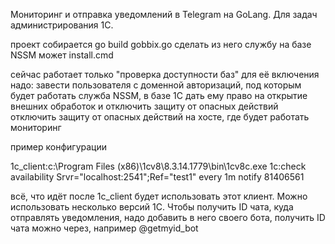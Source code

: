 Мониторинг и отправка уведомлений в Telegram на GoLang. Для задач администрирования 1С.

проект собирается go build gobbix.go
сделать из него службу на базе NSSM может install.cmd

сейчас работает только "проверка доступности баз"
для её включения надо:
завести пользователя с доменной авторизаций, под которым будет работать служба NSSM, в базе 1С
дать ему право на открытие внешних обработок и отключить защиту от опасных действий
отключить защиту от опасных действий на хосте, где будет работать мониторинг

пример конфигурации 

1c_client:c:\Program Files (x86)\1cv8\8.3.14.1779\bin\1cv8c.exe
1c:check availability Srvr="localhost:2541";Ref="test1" every 1m notify 81406561

всё, что идёт после 1c_client будет использовать этот клиент. Можно использовать несколько версий 1С.
Чтобы получить ID чата, куда отправлять уведомления, надо добавить в него своего бота, получить ID чата можно через, например @getmyid_bot